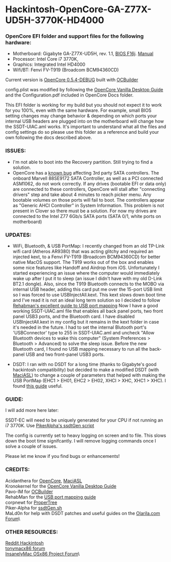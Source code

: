 # Hackintosh-OpenCore-GA-Z77X-UD5H-3770K-HD4000

### OpenCore EFI folder and support files for the following hardware:

* Motherboard: Gigabyte GA-Z77X-UD5H, rev. 1.1, [BIOS F16j](https://www.gigabyte.com/us/Motherboard/GA-Z77X-UD5H-rev-11/support#support-dl-bios). [Manual](https://download.gigabyte.com/FileList/Manual/mb_manual_ga-z77x-ud5h_e.pdf)
* Processor: Intel Core i7 3770K,
* Graphics: Integrated Intel HD4000
* Wifi/BT: Fenvi FV-T919 (Broadcom BCM94360CD)

Current version is [OpenCore 0.5.4-DEBUG](https://github.com/acidanthera/OpenCorePkg/releases) built with [OCBuilder](https://github.com/Pavo-IM/ocbuilder/releases)

config.plist was modified by following the [OpenCore Vanilla Desktop Guide](https://khronokernel-2.gitbook.io/opencore-vanilla-desktop-guide/) and the Configuration.pdf included in OpenCore Docs folder.

This EFI folder is working for my build but you should not expect it to work for you 100%, even with the same hardware. For example, small BIOS setting changes may change behavior & depending on which ports your internal USB headers are plugged into on the motherboard will change how the SSDT-UIAC.aml works. It's important to understand what all the files and config settings do so please use this folder as a reference and build your own following the docs described above.

### ISSUES:

* I'm not able to boot into the Recovery partition. Still trying to find a solution.
* OpenCore has a [known bug](https://github.com/acidanthera/bugtracker/issues/669) affecting 3rd party SATA controllers. The onboard Marvell 88SE9172 SATA Controller, as well as a PCI connected ASM1062, do not work correctly. If any drives (bootable EFI or data only) are connected to these controllers, OpenCore will stall after "connecting drivers" step and take about 4 minutes to reach picker menu. Any bootable volumes on those ports will fail to boot. The controllers appear as "Generic AHCI Controller" in System Information. This problem is not present in Clover so there must be a solution. For now my drives are connected to the Intel Z77 6Gb/s SATA ports (SATA 0/1, white ports on motherboard)

### UPDATES:

* WiFi, Bluetooth, & USB PortMap: I recently changed from an old TP-Link wifi card (Atheros AR9380) that was acting glitchy and required an injected kext, to a Fenvi FV-T919 (Broadcom BCM94360CD) for better native MacOS support. The T919 works out of the box and enables some nice features like Handoff and Airdrop from iOS. Unfortunately I started experiencing an issue where the computer would immediately wake up after I put it to sleep (an issue I didn't have with my old D-Link BT2.1 dongle). Also, since the T919 Bluetooth connects to the MOBO via internal USB header, adding this card put me over the 15-port USB limit so I was forced to use USBInjectAll.kext. This kext slows down boot time and I've read it is not an ideal long term solution so I decided to follow [Rehabman's excellent guide to USB port mapping](https://www.tonymacx86.com/threads/guide-creating-a-custom-ssdt-for-usbinjectall-kext.211311/) Now I have a good working SSDT-UIAC.aml file that enables all back panel ports, two front panel USB3 ports, and the Bluetooth card. I have disabled USBInjectAll.kext in my config but it remains in the kext folder in case it's needed in the future. I had to set the internal Blutooth port's 'USBConnector' type to 255 in SSDT-UIAC.aml and uncheck "Allow Bluetooth devices to wake this computer" (System Preferences > Bluetooth > Advanced) to solve the sleep issue. Before the new Bluetooth card, I found no USB mapping necessary to run all the back-panel USB and two front-panel USB3 ports.

* DSDT: I ran with no DSDT for a long time (thanks to Gigabyte's good hackintosh compatibility) but decided to make a modified DSDT (with [MaciASL](https://github.com/acidanthera/MaciASL/releases)) to change a couple of parameters that helped with making the USB PortMap (EHC1 > EH01, EHC2 > EH02, XHCI > XHC, XHC1 > XHC). I found [this guide](http://www.macbreaker.com/2014/03/how-to-edit-your-own-dsdt-with-maciasl.html) useful.


### GUIDE:

I will add more here later:

SSDT-EC will need to be uniquely generated for your CPU if not running an i7 3770K. Use [PikerAlpha's ssdtGen script](https://github.com/Piker-Alpha/ssdtPRGen.sh)

The config is currently set to heavy logging on screen and to file. This slows down the boot time signifcantly. I will remove logging commands once I solve a couple of issues.

Please let me know if you find bugs or enhancements!

### CREDITS:

Acidanthera for [OpenCore](https://github.com/acidanthera/OpenCorePkg/releases), [MaciASL](https://github.com/acidanthera/MaciASL/releases)\
Kronokernel for the [OpenCore Vanilla Desktop Guide](https://khronokernel-2.gitbook.io/opencore-vanilla-desktop-guide/)\
Pavo-IM for [OCBuilder](https://github.com/Pavo-IM/ocbuilder/releases)\
RehabMan for the [USB port mapping guide](https://www.tonymacx86.com/threads/guide-creating-a-custom-ssdt-for-usbinjectall-kext.211311/)\
corpnewt for [ProperTree](https://github.com/corpnewt/ProperTree)\
Piker-Alpha for [ssdtGen.sh](https://github.com/Piker-Alpha/ssdtPRGen.sh)\
MaLd0n for help with DSDT patches and useful guides on the [Olarila.com Forum](https://olarila.com/forum/)\

### OTHER RESOURCES:

[Reddit Hackintosh](reddit.com/r/hackintosh)\
[tonymacx86 forum](https://www.tonymacx86.com/forums/)\
[InsanelyMac OSx86 Project Forum](https://www.insanelymac.com/forum/85-osx86-project/)\
